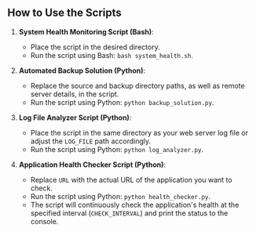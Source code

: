 ## How to Use the Scripts

1. **System Health Monitoring Script (Bash)**:
   - Place the script in the desired directory.
   - Run the script using Bash: `bash system_health.sh`.

2. **Automated Backup Solution (Python)**:
   - Replace the source and backup directory paths, as well as remote server details, in the script.
   - Run the script using Python: `python backup_solution.py`.

3. **Log File Analyzer Script (Python)**:
   - Place the script in the same directory as your web server log file or adjust the `LOG_FILE` path accordingly.
   - Run the script using Python: `python log_analyzer.py`.

4. **Application Health Checker Script (Python)**:
   - Replace `URL` with the actual URL of the application you want to check.
   - Run the script using Python: `python health_checker.py`.
   - The script will continuously check the application's health at the specified interval (`CHECK_INTERVAL`) and print the status to the console.
